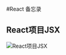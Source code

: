 #React 备忘录
 ## React项目JSX
![React项目JSX](https://github.com/user-attachments/assets/b59b32f0-f4ef-4f25-b7ce-50b178b2c634)


